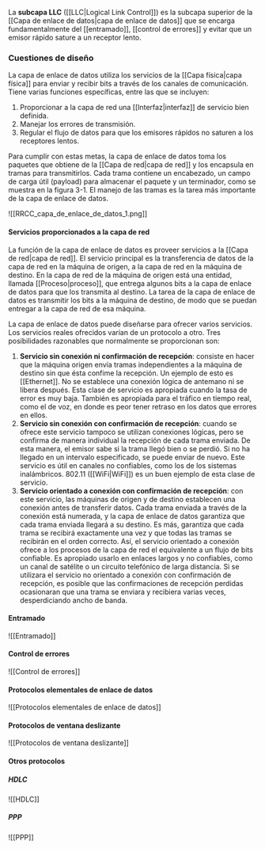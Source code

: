La **subcapa LLC** ([[LLC|Logical Link Control]]) es la subcapa superior de la [[Capa de enlace de datos|capa de enlace de datos]] que se encarga fundamentalmente del [[entramado]], [[control de errores]] y evitar que un emisor rápido sature a un receptor lento.

### Cuestiones de diseño
La capa de enlace de datos utiliza los servicios de la [[Capa física|capa física]] para enviar y recibir bits a través de los canales de comunicación. Tiene varias funciones específicas, entre las que se incluyen:
1. Proporcionar a la capa de red una [[Interfaz|interfaz]] de servicio bien definida.
2. Manejar los errores de transmisión. 
3. Regular el flujo de datos para que los emisores rápidos no saturen a los receptores lentos.

Para cumplir con estas metas, la capa de enlace de datos toma los paquetes que obtiene de la [[Capa de red|capa de red]] y los encapsula en tramas para transmitirlos. Cada trama contiene un encabezado, un campo de carga útil (payload) para almacenar el paquete y un terminador, como se muestra en la figura 3-1. El manejo de las tramas es la tarea más importante de la capa de enlace de datos.

![[RRCC_capa_de_enlace_de_datos_1.png]]

#### Servicios proporcionados a la capa de red
La función de la capa de enlace de datos es proveer servicios a la [[Capa de red|capa de red]]. El servicio principal es la transferencia de datos de la capa de red en la máquina de origen, a la capa de red en la máquina de destino. En la capa de red de la máquina de origen está una entidad, llamada [[Proceso|proceso]], que entrega algunos bits a la capa de enlace de datos para que los transmita al destino. La tarea de la capa de enlace de datos es transmitir los bits a la máquina de destino, de modo que se puedan entregar a la capa de red de esa máquina.

La capa de enlace de datos puede diseñarse para ofrecer varios servicios. Los servicios reales ofrecidos varían de un protocolo a otro. Tres posibilidades razonables que normalmente se proporcionan son: 
1. **Servicio sin conexión ni confirmación de recepción**: consiste en hacer que la máquina origen envía tramas independientes a la máquina de destino sin que ésta confime la recepción. Un ejemplo de esto es [[Ethernet]]. No se establece una conexión lógica de antemano ni se libera después. Esta clase de servicio es apropiada cuando la tasa de error es muy baja. También es apropiada para el tráfico en tiempo real, como el de voz, en donde es peor tener retraso en los datos que errores en ellos.
2. **Servicio sin conexión con confirmación de recepción**: cuando se ofrece este servicio tampoco se utilizan conexiones lógicas, pero se confirma de manera individual la recepción de cada trama enviada. De esta manera, el emisor sabe si la trama llegó bien o se perdió. Si no ha llegado en un intervalo especificado, se puede enviar de nuevo. Este servicio es útil en canales no confiables, como los de los sistemas inalámbricos. 802.11 ([[WiFi|WiFi]]) es un buen ejemplo de esta clase de servicio.
3. **Servicio orientado a conexión con confirmación de recepción**: con este servicio, las máquinas de origen y de destino establecen una conexión antes de transferir datos. Cada trama enviada a través de la conexión está numerada, y la capa de enlace de datos garantiza que cada trama enviada llegará a su destino. Es más, garantiza que cada trama se recibirá exactamente una vez y que todas las tramas se recibirán en el orden correcto. Así, el servicio orientado a conexión ofrece a los procesos de la capa de red el equivalente a un flujo de bits confiable. Es apropiado usarlo en enlaces largos y no confiables, como un canal de satélite o un circuito telefónico de larga distancia. Si se utilizara el servicio no orientado a conexión con confirmación de recepción, es posible que las confirmaciones de recepción perdidas ocasionaran que una trama se enviara y recibiera varias veces, desperdiciando ancho de banda.

#### Entramado
![[Entramado]]

#### Control de errores
![[Control de errores]]

#### Protocolos elementales de enlace de datos
![[Protocolos elementales de enlace de datos]]

#### Protocolos de ventana deslizante
![[Protocolos de ventana deslizante]]

#### Otros protocolos
##### HDLC
![[HDLC]]

##### PPP
![[PPP]]